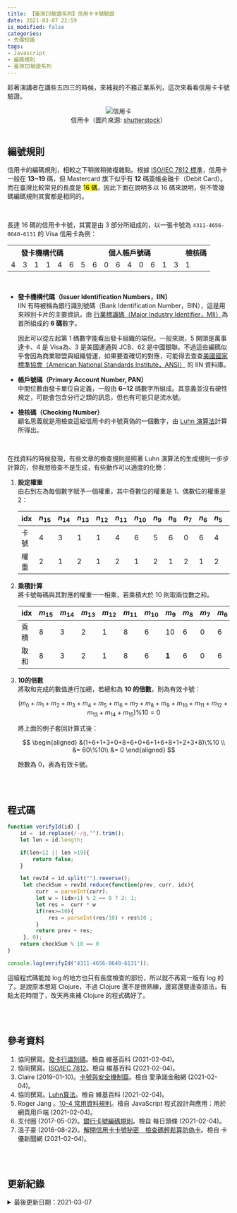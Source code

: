 ```yaml
---
title: 【臺灣ID驗證系列】信用卡卡號驗證
date: 2021-03-07 22:59
is_modified: false
categories:
- 先備知識
tags:
- Javascript
- 編碼規則
- 臺灣ID驗證系列
--- 
```


趁著演講者在講些五四三的時候，來補我的不務正業系列，這次來看看信用卡卡號驗證。
<!--more-->

<center> <img src="https://i.imgur.com/60gBFeq.jpg?1" alt="信用卡"></center>
<center class="imgtext">信用卡（圖片來源: <a href="https://www.shutterstock.com/zh-Hant/discover/image-footage-music?kw=shutterstock&c3apidt=p15867520243&gclid=Cj0KCQiA0-6ABhDMARIsAFVdQv-8MA9Y7Q9L9uCanv_OyNtEbjV-ydbXQfXYXYP0NkXR6z705PN5MAkaAgBNEALw_wcB&gclsrc=aw.ds" class="imgtext">shutterstock</a>）</center>
<br>

## 編號規則
信用卡的編碼規則，相較之下稍微稍微複雜點。根據 [ISO/IEC 7812 標準](https://zh.wikipedia.org/wiki/ISO/IEC_7812)，信用卡一般在 **13~19** 碼，但 Mastercard 旗下似乎有 **12** 碼簽帳金融卡（Debit Card）。而在臺灣比較常見的長度是 <mark>16 碼</mark>，因此下面在說明多以 16 碼來說明，但不管幾碼編碼規則其實都是相同的。

<br>

長達 16 碼的信用卡卡號，其實是由 3 部分所組成的，以一張卡號為 `4311-4656-0640-6131` 的 Visa 信用卡為例：

<table>
    <tbody>
    <tr>
      <th colspan="6">發卡機構代碼</th>
      <th colspan="9">個人帳戶號碼</th>   
      <th>檢核碼</th>
    </tr>
    <tr>
      <td>4</td>
      <td>3</td>
      <td>1</td>
      <td>1</td>
      <td>4</td>
      <td>6</td>
      <td>5</td>
      <td>6</td>
      <td>0</td>
      <td>6</td>
      <td>4</td>
      <td>0</td>
      <td>6</td>
      <td>1</td>
      <td>3</td>
      <td>1</td>
    </tr>
    </tbody>
</table>
<br>

- **發卡機構代碼（Issuer Identification Numbers，IIN）**  
    IIN 有時被稱為銀行識別號碼（Bank Identification Number，BIN），這是用來辨別卡片的主要資訊，由 [行業標識碼（Major Industry Identifier，MII）](https://zh.wikipedia.org/wiki/ISO/IEC_7812#%E8%A1%8C%E4%B8%9A%E6%A0%87%E8%AF%86%E7%AC%A6)為首所組成的 **6 碼**數字。 

    因此可以從左起第 1 碼數字能看出發卡組織的端倪。一般來說，5 開頭是萬事達卡、4 是 Visa為、3 是美國運通與 JCB、62 是中國銀聯。不過這些編碼似乎會因為商業聯盟與組織營運，如果要查確切的對應，可能得去查查[美國國家標準協會（American National Standards Institute，ANSI）](https://www.ansi.org/) 的 IIN 資料庫。
   
  
- **帳戶號碼（Primary Account Number, PAN）**  
    中間位數由發卡單位自定義，一般由 **6~12** 碼數字所組成。其意義並沒有硬性規定，可能會包含分行之類的訊息，但也有可能只是流水號。
    
- **檢核碼（Checking Number）**  
    顧名思義就是用檢查這組信用卡的卡號真偽的一個數字，由 [Luhn 演算法](https://zh.wikipedia.org/wiki/Luhn%E7%AE%97%E6%B3%95)計算所得出。


<br>

在找資料的時候發現，有些文章的檢查規則是照著 Luhn 演算法的生成規則一步步計算的，但我想檢查不是生成，有些動作可以適度的化簡：

1. **設定權重**  
    由右到左為每個數字賦予一個權重，其中奇數位的權重是 1、偶數位的權重是 2：

    | idx | $n_{15}$ | $n_{14}$ | $n_{13}$ | $n_{12}$ | $n_{11}$ | $n_{10}$ | $n_9$ | $n_8$ | $n_7$ | $n_6$ | $n_5$ | $n_4$ | $n_3$ | $n_2$ | $n_1$ | $n_0$ |
    | ----- | -------- | -------- | -------- | -------- | -------- | -------- | ----- | ----- | ----- | ----- | ----- | ----- | ----- | ----- | ----- | ----- |
    | 卡號  | 4        | 3        | 1        | 1        | 4        | 6        | 5     | 6     | 0     | 6     | 4     | 0     | 6     | 1     | 3     | 1     |
    | 權重  | 2        | 1        | 2        | 1        | 2        | 1        | 2     | 1     | 2     | 1     | 2     | 1     | 2     | 1     | 2     | 1     |

2. **乘積計算**  
    將卡號每碼與其對應的權重一一相乘，若乘積大於 10 則取兩位數之和。
    
    
    | idx | $m_{15}$ | $m_{14}$ | $m_{13}$ | $m_{12}$ | $m_{11}$ | $m_{10}$ | $m_9$ | $m_8$ | $m_7$ | $m_6$ | $m_5$ | $m_4$ | $m_3$ | $m_2$ | $m_1$ | $m_0$ |
    | ----- | -------- | -------- | -------- | -------- | -------- | -------- | ----- | ----- | ----- | ----- | ----- | ----- | ----- | ----- | ----- | ----- |
    | 乘積  | 8        | 3        | 2        | 1        | 8        | 6        | 10     | 6     | 0     | 6     | 8    | 0     | 12     | 1     | 6     | 1     |
    | 取和  | 8        | 3        | 2        | 1        | 8        | 6        | **1**     | 6     | 0     | 6     | 8     | 0     | **3**     | 1     | 6    | 1     |


3. **10的倍數**      
    將取和完成的數值進行加總，若總和為 **10 的倍數**，則為有效卡號：  
    
    $$
    (m_{0}+m_{1}+m_{2}+m_{3}+m_{4}+m_{5}+m_{6}+m_{7}+m_{8}+m_{9}+m_{10}+m_{11}+m_{12}+m_{13}+m_{14}+m_{15})\%10 = 0
    $$ 
    
    將上面的例子套回計算式後：
    
    $$
    \begin{aligned}	
    &(1+6+1+3+0+8+6+0+6+1+6+8+1+2+3+8)\%10 \\
    &= 60\%10\\
    &= 0
    \end{aligned}
    $$ 
    
    餘數為 0，表為有效卡號。
 
    
    

<br><br> 
 
## 程式碼

```javascript
function verifyId(id) {
    id =  id.replace(/-/g,"").trim();
    let len = id.length;

    if(len<12 || len >19){
        return false;
    }

    let revId = id.split("").reverse();
     let checkSum = revId.reduce(function(prev, curr, idx){
         curr  = parseInt(curr);
         let w = (idx+1) % 2 == 0 ? 2: 1;
         let res =  curr * w 
         if(res>=10){
             res = parseInt(res/10) + res%10 ;
         }
         return prev + res;
     }, 0);
    return checkSum % 10 == 0
}

console.log(verifyId("4311-4656-0640-6131"));
```

這組程式碼能加 log 的地方也只有長度檢查的部份，所以就不再寫一版有 log 的了。是說原本想寫 Clojure，不過 Clojure 還不是很熟練，邊寫還要邊查語法，有點太花時間了，改天再來補 Clojure 的程式碼好了。

<br><br> 

## 參考資料 
1. 協同撰寫。[發卡行識別碼](https://zh.wikipedia.org/wiki/%E5%8F%91%E5%8D%A1%E8%A1%8C%E8%AF%86%E5%88%AB%E7%A0%81)。檢自 維基百科 (2021-02-04)。
2. 協同撰寫。[ISO/IEC 7812](https://zh.wikipedia.org/wiki/ISO/IEC_7812)。檢自 維基百科 (2021-02-04)。
3. Claire (2019-01-10)。[卡號與安全機制篇](https://ipromise.com.tw/blog/post/creditcard-bin-number)。檢自 愛承諾金融網 (2021-02-04)。
4. 協同撰寫。[Luhn算法](https://zh.wikipedia.org/wiki/Luhn%E7%AE%97%E6%B3%95)。檢自 維基百科 (2021-02-04)。
5. Roger Jang 。[10-4 常用資料規則](http://mirlab.org/jang/books/javascript/dataRule.asp?title=10-4%20%B1%60%A5%CE%B8%EA%AE%C6%B3W%ABh)。檢自 JavaScript 程式設計與應用：用於網頁用戶端 (2021-02-04)。 
6. 支付圈 (2017-05-02)。[銀行卡號編碼規則](https://kknews.cc/finance/85jp284.html)。檢自 每日頭條 (2021-02-04)。
7. 溫子豪 (2016-08-22)。[解開信用卡卡號秘密　檢查碼輕鬆算防偽卡](https://www.cardu.com.tw/news/detail.php?nt_pk=4&ns_pk=30424)。檢自 卡優新聞網 (2021-02-04)。

<br><br> 

## 更新紀錄
<details>
  <summary>最後更新日期：2021-03-07</summary>
  <ul class="timestamp">
    　<li>2021-03-07 發布</li>
    　<li>2021-02-04 完稿</li>
    　<li>2021-02-04 起稿</li>
  </ul>
</details>